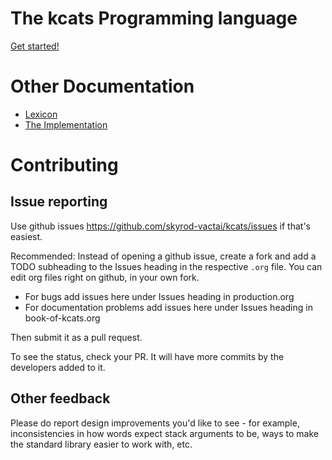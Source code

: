 # The kcats Programming language

[Get started!](https://skyrod-vactai.github.io/kcats/book-of-kcats.html) 

# Other Documentation
* [Lexicon](https://skyrod-vactai.github.io/kcats/lexicon.html)
* [The Implementation](https://skyrod-vactai.github.io/kcats/production.html)

# Contributing

## Issue reporting

Use github issues https://github.com/skyrod-vactai/kcats/issues if that's easiest.

Recommended: Instead of opening a github issue, create a fork and add a TODO subheading to the Issues heading in the respective `.org` file. You can edit org files right on github, in your own fork.


* For bugs add issues here under Issues heading in production.org
* For documentation problems add issues here under Issues heading in book-of-kcats.org

Then submit it as a pull request. 

To see the status, check your PR. It will have more commits by the developers added to it.

## Other feedback

Please do report design improvements you'd like to see - for example, inconsistencies in how words expect stack arguments to be, ways to make the standard library easier to work with, etc.
